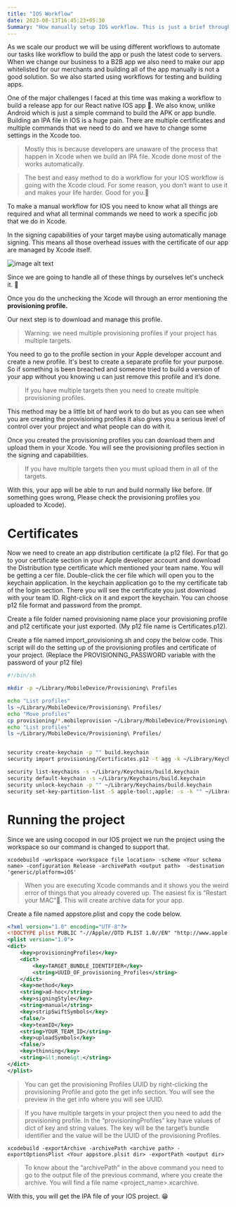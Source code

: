 ```yaml
---
title: "IOS Workflow"
date: 2023-08-13T16:45:23+05:30
Summary: "How manually setup IOS workflow. This is just a brief through on commands and flows we needed. Intended to people who knows how to setup workflow in general but don't know about ios builds and what all commands and certificates it needed."
---
```


As we scale our product we will be using different workflows to automate our tasks like workflow to build the app or push the latest code to servers. When we change our business to a B2B app we also need to make our app whitelisted for our merchants and building all of the app manually is not a good solution. So we also started using workflows for testing and building apps.

One of the major challenges I faced at this time was making a workflow to build a release app for our React native IOS app 🥲.  We also know, unlike Android which is just a simple command to build the APK or app bundle. Building an IPA file in IOS is a huge pain. There are multiple certificates and multiple commands that we need to do and we have to change some settings in the Xcode too.

> Mostly this is because developers are unaware of the process that happen in Xcode when we build an IPA file. Xcode done most of the works automatically. 

>The best and easy method to do a workflow for your IOS workflow is going with the Xcode cloud. For some reason, you don’t want to use it and makes your life harder. Good for you.🤣

To make a manual workflow for IOS you need to know what all things are required and what all terminal commands we need to work a specific job that we do in Xcode.

In the signing capabilities of your target maybe using automatically manage signing. This means all those overhead issues with the certificate of our app are managed by Xcode itself.


![image alt text](/xcode_signin.png)

Since we are going to handle all of these things by ourselves let's uncheck it. 🤣

Once you do the unchecking the Xcode will through an error mentioning the **provisioning profile.**

Our next step is to download and manage this profile.

>Warning: we need multiple provisioning profiles if your project has multiple targets.

You need to go to the profile section in your Apple developer account and create a new profile. It's best to create a separate profile for your purpose. So if something is been breached and someone tried to build a version of your app without you knowing u can just remove this profile and it’s done.

> If you have multiple targets then you need to create multiple provisioning profiles.

This method may be a little bit of hard work to do but as you can see when you are creating the provisioning profiles it also gives you a serious level of control over your project and what people can do with it.

Once you created the provisioning profiles you can download them and upload them in your Xcode. You will see the provisioning profiles section in the signing and capabilities.

> If you have multiple targets then you must upload them in all of the targets.

With this, your app will be able to run and build normally like before. (If something goes wrong, Please check the provisioning profiles you uploaded to Xcode).

# Certificates

Now we need to create an app distribution certificate (a p12 file). For that go to your certificate section in your Apple developer account and download the Distribution type certificate which mentioned your team name. You will be getting a cer file. Double-click the cer file which will open you to the keychain application. In the keychain application go to the my certificate tab of the login section. There you will see the certificate you just download with your team ID. Right-click on it and export the keychain. You can choose p12 file format and password from the prompt.

Create a file folder named provisioning name place your provisioning profile and p12 certificate your just exported. (My p12 file name is Certificates.p12).

Create a file named import_provisioning.sh and copy the below code. This script will do the setting up of the provisioning profiles and certificate of your project. (Replace the PROVISIONING_PASSWORD variable with the password of your p12 file)

```sh
#!/bin/sh

mkdir -p ~/Library/MobileDevice/Provisioning\ Profiles

echo "List profiles"
ls ~/Library/MobileDevice/Provisioning\ Profiles/
echo "Move profiles"
cp provisioning/*.mobileprovision ~/Library/MobileDevice/Provisioning\ Profiles/
echo "List profiles"
ls ~/Library/MobileDevice/Provisioning\ Profiles/


security create-keychain -p "" build.keychain
security import provisioning/Certificates.p12 -t agg -k ~/Library/Keychains/build.keychain -P "$PROVISIONING_PASSWORD" -A

security list-keychains -s ~/Library/Keychains/build.keychain
security default-keychain -s ~/Library/Keychains/build.keychain
security unlock-keychain -p "" ~/Library/Keychains/build.keychain
security set-key-partition-list -S apple-tool:,apple: -s -k "" ~/Library/Keychains/build.keychain
```

# Running the project

Since we are using cocopod in our IOS project we run the project using the workspace so our command is changed to support that.

```shell
xcodebuild -workspace <workspace file location> -scheme <Your schema name> -configuration Release -archivePath <output path>  -destination 'generic/platform=iOS'
```

> When you are executing Xcode commands and it shows you the weird error of things that you already covered up. The easiest fix is “Restart your MAC”🤣. 
This will create archive data for your app.

Create a file named appstore.plist and copy the code below.

```xml
<?xml version="1.0" encoding="UTF-8"?>
<!DOCTYPE plist PUBLIC "-//Apple//DTD PLIST 1.0//EN" "http://www.apple.com/DTDs/PropertyList-1.0.dtd">
<plist version="1.0">
<dict>
    <key>provisioningProfiles</key>
    <dict>
        <key>TARGET_BUNDLE_IDENTIFIER</key>
        <string>UUID_OF_provisioning_Profiles</string>
    </dict>
    <key>method</key>
    <string>ad-hoc</string>
    <key>signingStyle</key>
    <string>manual</string>
    <key>stripSwiftSymbols</key>
    <false/>
    <key>teamID</key>
    <string>YOUR_TEAM_ID</string>
    <key>uploadSymbols</key>
    <false/>
    <key>thinning</key>
    <string>&lt;none&gt;</string>
</dict>
</plist>
```
> You can get the provisioning Profiles UUID by right-clicking the provisioning Profile and goto the get info section. You will see the preview in the get info where you will see UUID.

> If you have multiple targets in your project then you need to add the provisioning profile. In the “provisioningProfiles” key have values of dict of key and string values. The key will be the target’s bundle identifier and the value will be the UUID of the provisioning Profiles.

```shell
xcodebuild -exportArchive -archivePath <archive path> -exportOptionsPlist <Your appstore.plsit dir> -exportPath <output dir>
```
> To know about the “archivePath” in the above command you need to go to the output file of the previous command, where you create the archive. You will find a file name <project_name>.xcarchive. 

With this, you will get the IPA file of your IOS project. 😁